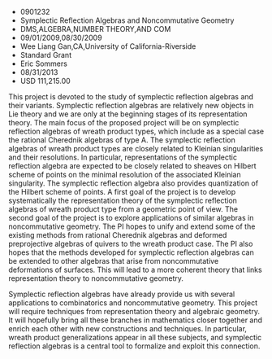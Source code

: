 
* 0901232
* Symplectic Reflection Algebras and Noncommutative Geometry
* DMS,ALGEBRA,NUMBER THEORY,AND COM
* 09/01/2009,08/30/2009
* Wee Liang Gan,CA,University of California-Riverside
* Standard Grant
* Eric Sommers
* 08/31/2013
* USD 111,215.00

This project is devoted to the study of symplectic reflection algebras and their
variants. Symplectic reflection algebras are relatively new objects in Lie
theory and we are only at the beginning stages of its representation theory. The
main focus of the proposed project will be on symplectic reflection algebras of
wreath product types, which include as a special case the rational Cherednik
algebras of type A. The symplectic reflection algebras of wreath product types
are closely related to Kleinian singularities and their resolutions. In
particular, representations of the symplectic reflection algebra are expected to
be closely related to sheaves on Hilbert scheme of points on the minimal
resolution of the associated Kleinian singularity. The symplectic reflection
algebra also provides quantization of the Hilbert scheme of points. A first goal
of the project is to develop systematically the representation theory of the
symplectic reflection algebras of wreath product type from a geometric point of
view. The second goal of the project is to explore applications of similar
algebras in noncommutative geometry. The PI hopes to unify and extend some of
the existing methods from rational Cherednik algebras and deformed preprojective
algebras of quivers to the wreath product case. The PI also hopes that the
methods developed for symplectic reflection algebras can be extended to other
algebras that arise from noncommutative deformations of surfaces. This will lead
to a more coherent theory that links representation theory to noncommutative
geometry.

Symplectic reflection algebras have already provide us with several applications
to combinatorics and noncommutative geometry. This project will require
techniques from representation theory and algebraic geometry. It will hopefully
bring all these branches in mathematics closer together and enrich each other
with new constructions and techniques. In particular, wreath product
generalizations appear in all these subjects, and symplectic reflection algebras
is a central tool to formalize and exploit this connection.


